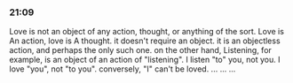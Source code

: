 ### 21:09
Love is not an object of any action, thought, or anything of the sort. Love is An action, love is A thought. it doesn't require an object. it is an objectless action, and perhaps the only such one. on the other hand, Listening, for example, is an object of an action of "listening". I listen "to" you, not you. I love "you", not "to you". conversely, "I" can't be loved. ... ... ... 